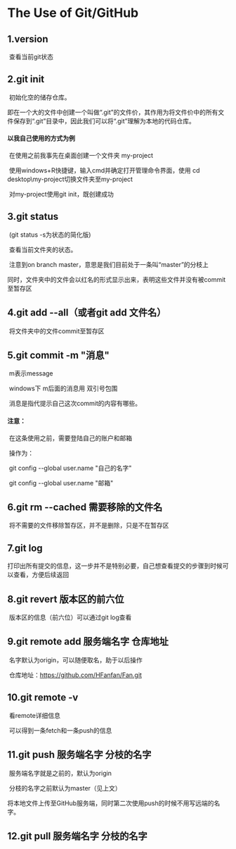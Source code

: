 # The Use of Git/GitHub

## 1.version

​	查看当前git状态

## 2.git init

​	初始化空的储存仓库。

​	即在一个大的文件中创建一个叫做“.git”的文件价，其作用为将文件价中的所有文件保存到“.git”目录中，因此我们可以将“.git”理解为本地的代码仓库。

#### 以我自己使用的方式为例

​	在使用之前我事先在桌面创建一个文件夹 my-project

​	使用windows+R快捷键，输入cmd并确定打开管理命令界面，使用 cd desktop\my-project切换文件夹至my-project

​	对my-project使用git init，既创建成功

## 3.git status

​	(git status -s为状态的简化版)

​	查看当前文件夹的状态。

​	注意到on branch master，意思是我们目前处于一条叫“master”的分枝上

​	同时，文件夹中的文件会以红名的形式显示出来，表明这些文件并没有被commit至暂存区

## 4.git add --all（或者git add 文件名）

​	将文件夹中的文件commit至暂存区

## 5.git commit -m "消息"

​	m表示message

​	windows下 m后面的消息用 双引号包围

​	消息是指代提示自己这次commit的内容有哪些。

#### 注意：

​	在这条使用之前，需要登陆自己的账户和邮箱

​	操作为：

​		git config --global user.name "自己的名字"

​		git config --global user.name "邮箱"

## 6.git rm --cached 需要移除的文件名

​	将不需要的文件移除暂存区，并不是删除，只是不在暂存区

## 7.git log

​	打印出所有提交的信息，这一步并不是特别必要，自己想查看提交的步骤到时候可以查看，方便后续返回

## 8.git revert 版本区的前六位

​	版本区的信息（前六位）可以通过git log查看

## 9.git remote add 服务端名字 仓库地址

​	名字默认为origin，可以随便取名，助于以后操作

​	仓库地址：https://github.com/HFanfan/Fan.git

## 10.git remote -v

​	看remote详细信息

​	可以得到一条fetch和一条push的信息

## 11.git push 服务端名字 分枝的名字

​	服务端名字就是之前的，默认为origin

​	分枝的名字之前默认为master（见上文）

​	将本地文件上传至GitHub服务端，同时第二次使用push的时候不用写远端的名字。

## 12.git pull 服务端名字 分枝的名字
